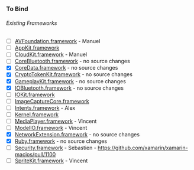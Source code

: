 ### To Bind
###### Existing Frameworks
- [ ] [AVFoundation.framework](https://github.com/xamarin/xamarin-macios/wiki/AVFoundation-macOS-Beta1) - Manuel
- [ ] [AppKit.framework](https://github.com/xamarin/xamarin-macios/wiki/AppKit-macOS-Beta1)
- [ ] [CloudKit.framework](https://github.com/xamarin/xamarin-macios/wiki/CloudKit-macOS-Beta1) - Manuel
- [ ] [CoreBluetooth.framework](https://github.com/xamarin/xamarin-macios/wiki/CoreBluetooth-macOS-Beta1) - no source changes
- [X] [CoreData.framework](https://github.com/xamarin/xamarin-macios/wiki/CoreData-macOS-Beta1) - no source changes
- [X] [CryptoTokenKit.framework](https://github.com/xamarin/xamarin-macios/wiki/CryptoTokenKit-macOS-Beta1) - no source changes
- [X] [GameplayKit.framework](https://github.com/xamarin/xamarin-macios/wiki/GameplayKit-macOS-Beta1) - no source changes
- [X] [IOBluetooth.framework](https://github.com/xamarin/xamarin-macios/wiki/IOBluetooth-macOS-Beta1) - no source changes
- [ ] [IOKit.framework](https://github.com/xamarin/xamarin-macios/wiki/IOKit-macOS-Beta1)
- [ ] [ImageCaptureCore.framework](https://github.com/xamarin/xamarin-macios/wiki/ImageCaptureCore-macOS-Beta1)
- [ ] [Intents.framework](https://github.com/xamarin/xamarin-macios/wiki/Intents-macOS-Beta1) - Alex
- [ ] [Kernel.framework](https://github.com/xamarin/xamarin-macios/wiki/Kernel-macOS-Beta1)
- [ ] [MediaPlayer.framework](https://github.com/xamarin/xamarin-macios/wiki/MediaPlayer-macOS-Beta1) - Vincent
- [ ] [ModelIO.framework](https://github.com/xamarin/xamarin-macios/wiki/ModelIO-macOS-Beta1) - Vincent
- [X] [NetworkExtension.framework](https://github.com/xamarin/xamarin-macios/wiki/NetworkExtension-macOS-Beta1) - no source changes
- [X] [Ruby.framework](https://github.com/xamarin/xamarin-macios/wiki/Ruby-macOS-Beta1) - no source changes
- [ ] [Security.framework](https://github.com/xamarin/xamarin-macios/wiki/Security-macOS-Beta1) - Sebastien - https://github.com/xamarin/xamarin-macios/pull/1100
- [ ] [SpriteKit.framework](https://github.com/xamarin/xamarin-macios/wiki/SpriteKit-macOS-Beta1) - Vincent
